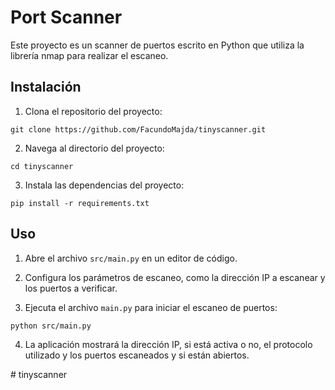 # Port Scanner

Este proyecto es un scanner de puertos escrito en Python que utiliza la librería nmap para realizar el escaneo. 


## Instalación

1. Clona el repositorio del proyecto:

```
git clone https://github.com/FacundoMajda/tinyscanner.git
```

2. Navega al directorio del proyecto:

```
cd tinyscanner
```

3. Instala las dependencias del proyecto:

```
pip install -r requirements.txt
```

## Uso

1. Abre el archivo `src/main.py` en un editor de código.

2. Configura los parámetros de escaneo, como la dirección IP a escanear y los puertos a verificar.

3. Ejecuta el archivo `main.py` para iniciar el escaneo de puertos:

```
python src/main.py
```

4. La aplicación mostrará la dirección IP, si está activa o no, el protocolo utilizado y los puertos escaneados y si están abiertos.

#   t i n y s c a n n e r  
 